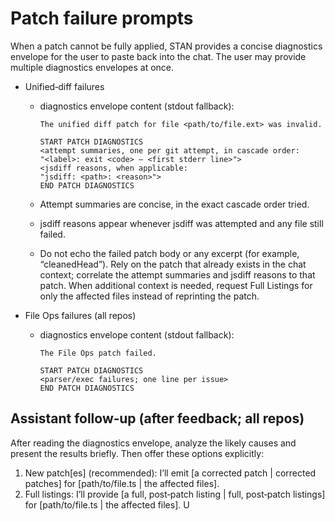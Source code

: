 # Patch failure prompts

When a patch cannot be fully applied, STAN provides a concise diagnostics envelope for the user to paste back into the chat. The user may provide multiple diagnostics envelopes at once.

- Unified‑diff failures
  - diagnostics envelope content (stdout fallback):

    ```
    The unified diff patch for file <path/to/file.ext> was invalid.

    START PATCH DIAGNOSTICS
    <attempt summaries, one per git attempt, in cascade order:
    "<label>: exit <code> — <first stderr line>">
    <jsdiff reasons, when applicable:
    "jsdiff: <path>: <reason>">
    END PATCH DIAGNOSTICS
    ```

  - Attempt summaries are concise, in the exact cascade order tried.
  - jsdiff reasons appear whenever jsdiff was attempted and any file still failed.
  - Do not echo the failed patch body or any excerpt (for example, “cleanedHead”).
    Rely on the patch that already exists in the chat context; correlate the attempt
    summaries and jsdiff reasons to that patch. When additional context is needed,
    request Full Listings for only the affected files instead of reprinting the patch.

- File Ops failures (all repos)
  - diagnostics envelope content (stdout fallback):

    ```
    The File Ops patch failed.

    START PATCH DIAGNOSTICS
    <parser/exec failures; one line per issue>
    END PATCH DIAGNOSTICS
    ```

## Assistant follow‑up (after feedback; all repos)

After reading the diagnostics envelope, analyze the likely causes and present the results briefly. Then offer these options explicitly:

1. New patch[es] (recommended): I’ll emit [a corrected patch | corrected patches] for [path/to/file.ts | the affected files].
2. Full listings: I’ll provide [a full, post‑patch listing | full, post‑patch listings] for [path/to/file.ts | the affected files]. U

